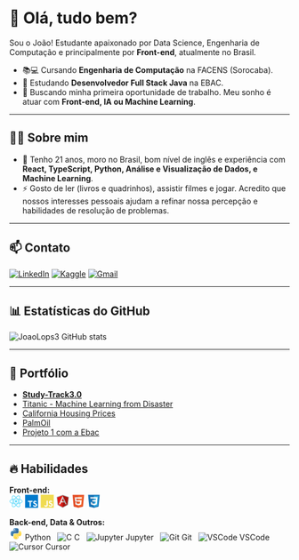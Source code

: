 # 👋 Olá, tudo bem?

Sou o João! Estudante apaixonado por Data Science, Engenharia de Computação e principalmente por **Front-end**, atualmente no Brasil.

- 📚💻 Cursando **Engenharia de Computação** na FACENS (Sorocaba).
- 🌱 Estudando **Desenvolvedor Full Stack Java** na EBAC.
- 🔭 Buscando minha primeira oportunidade de trabalho. Meu sonho é atuar com **Front-end, IA ou Machine Learning**.

---

## 👨‍💻 Sobre mim

- 💬 Tenho 21 anos, moro no Brasil, bom nível de inglês e experiência com **React, TypeScript, Python, Análise e Visualização de Dados, e Machine Learning**.
- ⚡ Gosto de ler (livros e quadrinhos), assistir filmes e jogar. Acredito que nossos interesses pessoais ajudam a refinar nossa percepção e habilidades de resolução de problemas.

---

## 📫 Contato

[![LinkedIn](https://img.shields.io/badge/LinkedIn-0077B5?style=for-the-badge&logo=linkedin&logoColor=white)](https://www.linkedin.com/in/jo%C3%A3o-gabriel-lopes-aguiar-773827244/)
[![Kaggle](https://img.shields.io/badge/Kaggle-20BEFF?style=for-the-badge&logo=Kaggle&logoColor=white)](https://www.kaggle.com/joogabriellopes)
[![Gmail](https://img.shields.io/badge/Gmail-D14836?style=for-the-badge&logo=gmail&logoColor=white)](mailto:joaogabriellops2353@gmail.com)

---

## 📊 Estatísticas do GitHub

![JoaoLops3 GitHub stats](https://github-readme-stats.vercel.app/api?username=JoaoLops3&show_icons=true&theme=gotham)

---

## 🚀 Portfólio

- [**Study-Track3.0**](https://github.com/JoaoLops3/Study-Track3.0)
- [Titanic - Machine Learning from Disaster](https://github.com/JoaoLops3/JoaoLops32.github.io)
- [California Housing Prices](https://github.com/JoaoLops3/JoaoLops33.github.io)
- [PalmOil](https://github.com/JoaoLops3/JoaoLops34.github.io)
- [Projeto 1 com a Ebac](https://github.com/JoaoLops3/PROJETO1-EBAC.git)

---

## 🔥 Habilidades

**Front-end:**  
<span>
  <img src="https://raw.githubusercontent.com/devicons/devicon/master/icons/react/react-original.svg" width="24" height="24" alt="React"/>
  <img src="https://raw.githubusercontent.com/devicons/devicon/master/icons/typescript/typescript-original.svg" width="24" height="24" alt="TypeScript"/>
  <img src="https://raw.githubusercontent.com/devicons/devicon/master/icons/javascript/javascript-plain.svg" width="24" height="24" alt="JavaScript"/>
  <img src="https://raw.githubusercontent.com/devicons/devicon/master/icons/angularjs/angularjs-original.svg" width="24" height="24" alt="Angular"/>
  <img src="https://raw.githubusercontent.com/devicons/devicon/master/icons/html5/html5-original.svg" width="24" height="24" alt="HTML"/>
  <img src="https://raw.githubusercontent.com/devicons/devicon/master/icons/css3/css3-original.svg" width="24" height="24" alt="CSS"/>
</span>

**Back-end, Data & Outros:**  
<span>
  <img src="https://raw.githubusercontent.com/devicons/devicon/master/icons/python/python-original.svg" width="24" height="24" alt="Python"/> Python &nbsp;
  <img src="https://cdn.jsdelivr.net/gh/devicons/devicon/icons/c/c-original.svg" width="24" height="24" alt="C"/> C &nbsp;
  <img src="https://cdn.jsdelivr.net/gh/devicons/devicon/icons/jupyter/jupyter-original.svg" width="24" height="24" alt="Jupyter"/> Jupyter &nbsp;
  <img src="https://cdn.jsdelivr.net/gh/devicons/devicon/icons/git/git-original.svg" width="24" height="24" alt="Git"/> Git &nbsp;
  <img src="https://cdn.jsdelivr.net/gh/devicons/devicon/icons/vscode/vscode-original.svg" width="24" height="24" alt="VSCode"/> VSCode &nbsp;
  <img src="https://avatars.githubusercontent.com/u/105097074?s=200&v=4" width="24" height="24" alt="Cursor"/> Cursor
</span>
